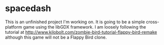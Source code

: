 # spacedash
This is an unfinished project I'm working on. It is going to be a simple cross-platform game using the libGDX framework.
I am loosely following the tutorial at http://www.kilobolt.com/zombie-bird-tutorial-flappy-bird-remake although this game
will not be a Flappy Bird clone.
